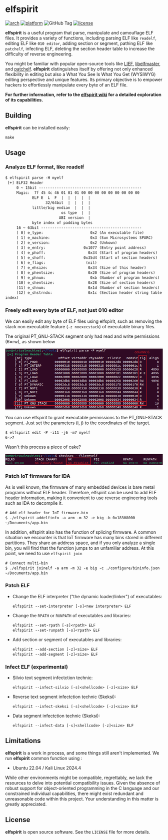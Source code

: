
# elfspirit

[![arch](https://img.shields.io/badge/arch-i386%20%7C%20amd64-orange)](#)
[![platform](https://img.shields.io/badge/platform-Linux%20%7C%20macOS-orange)](#)
![GitHub Tag](https://img.shields.io/github/v/tag/liyansong2018/elfspirit)
[![license](https://img.shields.io/github/license/liyansong2018/elfspirit)](https://github.com/liyansong2018/elfspirit/blob/main/LICENSE)

**elfspirit** is a useful program that parse, manipulate and camouflage ELF files. It provides a variety of functions, including parsing ELF like `readelf`, editing ELF like `010 editor`, adding section or segment, pathing ELF like `patchelf`, infecting ELF, deleting the section header table to increase the difficulty of reverse engineering. 

You might be familiar with popular open-source tools like [LIEF](https://github.com/lief-project/LIEF), [libelfmaster](https://github.com/elfmaster/libelfmaster), and [patchelf](https://github.com/NixOS/patchelf). **elfspirit** distinguishes itself by offering not only enhanced flexibility in editing but also a What You See Is What You Get (WYSIWYG) editing perspective and unique features. Its primary objective is to empower hackers to effortlessly manipulate every byte of an ELF file. 

**For further information, refer to the [elfspirit wiki](https://github.com/liyansong2018/elfspirit/wiki) for a detailed exploration of its capabilities.**


## Building

**elfspirit** can be installed easily:

```shell
make
```

## Usage

### Analyze ELF format, like readelf

```shell
$ elfspirit parse -H myelf
 [+] ELF32 Header
     0 ~ 15bit ----------------------------------------------
     Magic:  7f 45 4c 46 01 01 01 00 00 00 00 00 00 00 00 00
            ELF E  L  F  |  |  |  |  |
                  32/64bit  |  |  |  |
            little/big endian  |  |  |
                         os type  |  |
                        ABI version  |
            byte index of padding bytes
     16 ~ 63bit ---------------------------------------------
     [ 0] e_type:                     0x2 (An executable file)
     [ 1] e_machine:                  0x3 (Sun Microsystems SPARC)
     [ 2] e_version:                  0x2 (Unkown)
     [ 3] e_entry:                 0x1077 (Entry point address)
     [ 4] e_phoff:                   0x34 (Start of program headers)
     [ 5] e_shoff:                 0x35d4 (Start of section headers)
     [ 6] e_flags:                  (nil)
     [ 7] e_ehsize:                  0x34 (Size of this header)
     [ 8] e_phentsize:               0x20 (Size of program headers)
     [ 9] e_phnum:                    0xb (Number of program headers)
     [10] e_shentsize:               0x28 (Size of section headers)
     [11] e_shnum:                   0x1d (Number of section headers)
     [12] e_shstrndx:                0x1c (Section header string table index)
```

### Freely edit every byte of ELF, not just 010 editor

We can easily edit any byte of ELF files using elfspirit, such as removing the stack non executable feature (`-z noexecstack`) of executable binary files.

The original PT_GNU-STACK segment only had read and write permissions (6=rw), as shown below

![1](pictures/1.png)

You can use elfspirit to grant executable permissions to the PT_GNU-STACK segment. Just set the parameters (i, j) to the coordinates of the target.

```shell
$ elfspirit edit -P -i11 -j6 -m7 myelf 
6->7
```

Wasn't this process a piece of cake?

![2](pictures/2.png)


### Patch IoT firmware for IDA

As is well known, the firmware of many embedded devices is bare metal programs without ELF header. Therefore, elfspirit can be used to add ELF header information, making it convenient to use reverse engineering tools such as IDA to decompile it.

```shell
# Add elf header for IoT firmware.bin
$ ./elfspirit addelfinfo -a arm -m 32 -e big -b 0x18308000 ~/Documents/app.bin
```

In addition, elfspirit also has the function of splicing firmware. A common situation we encounter is that IoT firmware has many bins stored in different partitions. They share an address space, and if you only analyze a single bin, you will find that the function jumps to an unfamiliar address. At this point, we need to use `elfspirit join`

```shell
# Connect multi-bin
$ ./elfspirit joinelf -a arm -m 32 -e big -c ./configure/bininfo.json ~/Documents/app.bin
```

### Patch ELF

* Change the ELF interpreter ("the dynamic loader/linker") of executables:

  ```shell
  elfspirit --set-interpreter [-s]<new interpreter> ELF
  ```

* Change the `RPATH` or `RUNPATH` of executables and libraries:

  ```shell
  elfspirit --set-rpath [-s]<rpath> ELF
  elfspirit --set-runpath [-s]<rpath> ELF
  ```

* Add section or segment of executables and libraries:

  ```shell
  elfspirit --add-section [-z]<size> ELF
  elfspirit --add-segment [-z]<size> ELF
  ```

### Infect ELF (experimental)

* Silvio text segment infectction technic:

  ```shell
  elfspirit --infect-silvio [-s]<shellcode> [-z]<size> ELF
  ```

* Reverse text segment infectction technic (Skeksi):

  ```shell
  elfspirit --infect-skeksi [-s]<shellcode> [-z]<size> ELF
  ```

* Data segment infectction technic (Skeksi):

  ```shell
  elfspirit --infect-data [-s]<shellcode> [-z]<size> ELF
  ```

## Limitations

**elfspirit** is a work in process, and some things still aren't implemented. We run **elfspirit** common function using :

- Ubuntu 22.04 / Kali Linux 2024.4

While other environments might be compatible, regrettably, we lack the resources to delve into potential compatibility issues. Given the absence of robust support for object-oriented programming in the C language and our constrained individual capabilities, there might exist redundant and unreasonable code within this project. Your understanding in this matter is greatly appreciated.

## License

**elfspirit** is open source software. See the `LICENSE` file for more details.